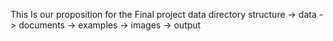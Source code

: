 This Is our proposition for the Final project
data directory structure
-> data
    -> documents
    -> examples
    -> images
    -> output